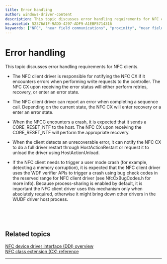 ```yaml
---
title: Error handling
author: windows-driver-content
description: This topic discusses error handling requirements for NFC clients.
ms.assetid: 52376A1F-9ADD-4297-ADF9-A1EBF5714316
keywords: ["NFC", "near field communications", "proximity", "near field proximity", "NFP"]
---
```


# Error handling


This topic discusses error handling requirements for NFC clients.

-   The NFC client driver is responsible for notifying the NFC CX if it encounters errors when performing write requests to the controller. The NFC CX upon receiving the error status will either perform retries, recovery, or enter an error state.

-   The NFC client driver can report an error when completing a sequence call. Depending on the current state, the NFC CX will enter recovery or a enter an error state.

-   When the NFCC encounters a crash, it is expected that it sends a CORE\_RESET\_NTF to the host. The NFC CX upon receiving the CORE\_RESET\_NTF will perform the appropriate recovery.

-   When the client detects an unrecoverable error, it can notify the NFC CX to do a full driver restart through HostActionRestart or request it to unload the driver using HostActionUnload.

-   If the NFC client needs to trigger a user mode crash (for example, detecting a memory corruption), it is expected that the NFC client driver uses the WDF verifier APIs to trigger a crash using bug check codes in the reserved range for NFC client driver (see NfcCxBugCodes.h for more info). Because process-sharing is enabled by default, it is important the NFC client driver uses this mechanism only when absolutely required, otherwise it might bring down other drivers in the WUDF driver host process.

 

 
## Related topics
[NFC device driver interface (DDI) overview](https://msdn.microsoft.com/library/windows/hardware/mt715815)  
[NFC class extension (CX) reference](https://msdn.microsoft.com/library/windows/hardware/dn905536)  

------------------
